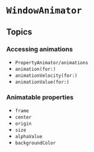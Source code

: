 # ``WindowAnimator``

## Topics

### Accessing animations

- ``PropertyAnimator/animations``
- ``animation(for:)``
- ``animationVelocity(for:)``
- ``animationValue(for:)``

### Animatable properties

- ``frame``
- ``center``
- ``origin``
- ``size``
- ``alphaValue``
- ``backgroundColor``
